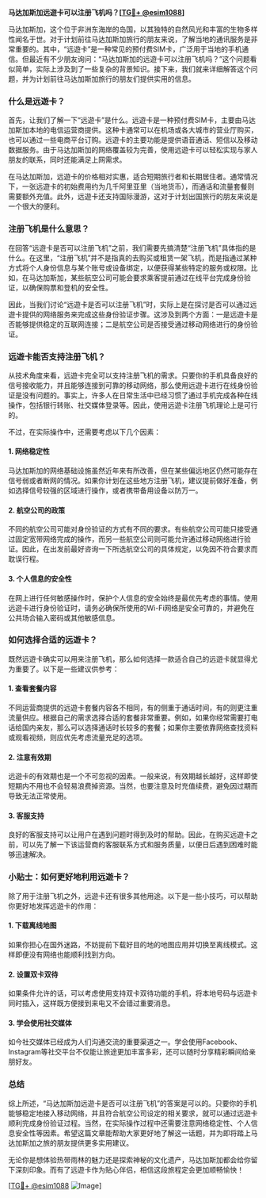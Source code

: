 **马达加斯加远遊卡可以注册飞机吗？[[TG💪+ @esim1088](https://t.me/s/esim1088)]**

马达加斯加，这个位于非洲东海岸的岛国，以其独特的自然风光和丰富的生物多样性闻名于世。对于计划前往马达加斯加旅行的朋友来说，了解当地的通讯服务是非常重要的。其中，“远遊卡”是一种常见的预付费SIM卡，广泛用于当地的手机通信。但最近有不少朋友询问：“马达加斯加的远遊卡可以注册飞机吗？”这个问题看似简单，实际上涉及到了一些复杂的背景知识。接下来，我们就来详细解答这个问题，并为计划前往马达加斯加旅行的朋友们提供实用的信息。

### 什么是远遊卡？

首先，让我们了解一下“远遊卡”是什么。远遊卡是一种预付费SIM卡，主要由马达加斯加本地的电信运营商提供。这种卡通常可以在机场或各大城市的营业厅购买，也可以通过一些电商平台订购。远遊卡的主要功能是提供语音通话、短信以及移动数据服务。由于马达加斯加的网络覆盖较为完善，使用远遊卡可以轻松实现与家人朋友的联系，同时还能满足上网需求。

在马达加斯加，远遊卡的价格相对实惠，适合短期旅行者和长期居住者。通常情况下，一张远遊卡的初始费用约为几千阿里亚里（当地货币），而通话和流量套餐则需要额外充值。此外，远遊卡还支持国际漫游，这对于计划出国旅行的朋友来说是一个很大的便利。

### 注册飞机是什么意思？

在回答“远遊卡是否可以注册飞机”之前，我们需要先搞清楚“注册飞机”具体指的是什么。在这里，“注册飞机”并不是指真的去购买或租赁一架飞机，而是指通过某种方式将个人身份信息与某个账号或设备绑定，以便获得某些特定的服务或权限。比如，在马达加斯加，某些航空公司可能会要求乘客提前通过在线平台完成身份验证，以确保购票和登机的安全性。

因此，当我们讨论“远遊卡是否可以注册飞机”时，实际上是在探讨是否可以通过远遊卡提供的网络服务来完成这些身份验证步骤。这涉及到两个方面：一是远遊卡是否能够提供稳定的互联网连接；二是航空公司是否接受通过移动网络进行的身份验证。

### 远遊卡能否支持注册飞机？

从技术角度来看，远遊卡完全可以支持注册飞机的需求。只要你的手机具备良好的信号接收能力，并且能够连接到可靠的移动网络，那么使用远遊卡进行在线身份验证是没有问题的。事实上，许多人在日常生活中已经习惯了通过手机完成各种在线操作，包括银行转账、社交媒体登录等。因此，使用远遊卡注册飞机理论上是可行的。

不过，在实际操作中，还需要考虑以下几个因素：

#### 1. 网络稳定性

马达加斯加的网络基础设施虽然近年来有所改善，但在某些偏远地区仍然可能存在信号弱或者断网的情况。如果你计划在这些地方注册飞机，建议提前做好准备，例如选择信号较强的区域进行操作，或者携带备用设备以防万一。

#### 2. 航空公司的政策

不同的航空公司可能对身份验证的方式有不同的要求。有些航空公司可能只接受通过固定宽带网络完成的操作，而另一些航空公司则可能允许通过移动网络进行验证。因此，在出发前最好咨询一下所选航空公司的具体规定，以免因不符合要求而耽误行程。

#### 3. 个人信息的安全性

在网上进行任何敏感操作时，保护个人信息的安全始终是最优先考虑的事情。使用远遊卡进行身份验证时，请务必确保所使用的Wi-Fi网络是安全可靠的，并避免在公共场合输入密码或其他敏感信息。

### 如何选择合适的远遊卡？

既然远遊卡确实可以用来注册飞机，那么如何选择一款适合自己的远遊卡就显得尤为重要了。以下是一些建议供参考：

#### 1. 查看套餐内容

不同运营商提供的远遊卡套餐内容各不相同，有的侧重于通话时间，有的则更注重流量供应。根据自己的需求选择合适的套餐非常重要。例如，如果你经常需要打电话给国内亲友，那么可以选择通话时长较多的套餐；如果你主要依靠网络查找资料或观看视频，则应优先考虑流量充足的选项。

#### 2. 注意有效期

远遊卡的有效期也是一个不可忽视的因素。一般来说，有效期越长越好，这样即使短期内不用也不会轻易浪费掉资源。当然，也要注意及时充值续费，避免因过期而导致无法正常使用。

#### 3. 客服支持

良好的客服支持可以让用户在遇到问题时得到及时的帮助。因此，在购买远遊卡之前，可以先了解一下该运营商的客服联系方式和服务质量，以便日后遇到困难时能够迅速解决。

### 小贴士：如何更好地利用远遊卡？

除了用于注册飞机之外，远遊卡还有很多其他用途。以下是一些小技巧，可以帮助你更好地发挥远遊卡的作用：

#### 1. 下载离线地图

如果你担心在国外迷路，不妨提前下载好目的地的地图应用并切换至离线模式。这样即便没有网络也能顺利找到方向。

#### 2. 设置双卡双待

如果条件允许的话，可以考虑使用支持双卡双待功能的手机，将本地号码与远遊卡同时插入，这样既方便接到来电又不会错过重要消息。

#### 3. 学会使用社交媒体

如今社交媒体已经成为人们沟通交流的重要渠道之一。学会使用Facebook、Instagram等社交平台不仅能让旅途更加丰富多彩，还可以随时分享精彩瞬间给亲朋好友。

### 总结

综上所述，“马达加斯加远遊卡是否可以注册飞机”的答案是可以的。只要你的手机能够稳定地接入移动网络，并且符合航空公司设定的相关要求，就可以通过远遊卡顺利完成身份验证过程。当然，在实际操作过程中还需要注意网络稳定性、个人信息安全性等因素。希望这篇文章能帮助大家更好地了解这一话题，并为即将踏上马达加斯加之旅的朋友提供更多实用建议。

无论你是想体验热带雨林的魅力还是探索神秘的文化遗产，马达加斯加都会给你留下深刻印象。而有了远遊卡作为贴心伴侣，相信这段旅程定会更加顺畅愉快！

[[TG💪+ @esim1088](https://t.me/s/esim1088) ![Image](https://i.postimg.cc/4NQfJmqS/Snipaste-2025-05-13-00-14-12.png)]